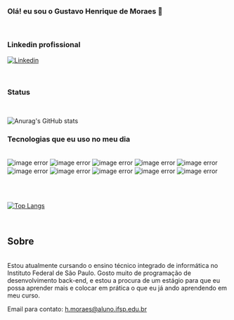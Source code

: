 ### Olá! eu sou o Gustavo Henrique de Moraes 👋
<br>

### Linkedin profissional

[![Linkedin](https://img.shields.io/badge/LinkedIn-0077B5?style=for-the-badge&logo=linkedin&logoColor=white)](https://www.linkedin.com/in/gustavo-moraes-2529a4266/)

<br>


### Status
<br>

![Anurag's GitHub stats](https://github-readme-stats.vercel.app/api?username=GustavoMraes&show_icons=true&theme=radical)


### Tecnologias que eu uso no meu dia
<div style="display: inline_block"><br/>
<img align="center" alt="image error" src="https://img.shields.io/badge/C%23-239120?style=for-the-badge&logo=c-sharp&logoColor=white" />
<img align="center" alt="image error" src="https://img.shields.io/badge/Python-14354C?style=for-the-badge&logo=python&logoColor=white" />
<img align="center" alt="image error" src="https://img.shields.io/badge/HTML-239120?style=for-the-badge&logo=html5&logoColor=white" />
<img align="center" alt="image error" src="https://img.shields.io/badge/C%2B%2B-00599C?style=for-the-badge&logo=c%2B%2B&logoColor=white" />
<img align="center" alt="image error" src="https://img.shields.io/badge/CSS-239120?&style=for-the-badge&logo=css3&logoColor=white" />
<img align="center" alt="image error" src="https://img.shields.io/badge/Java-ED8B00?style=for-the-badge&logo=openjdk&logoColor=white" />
<img align="center" alt="image error" src="https://img.shields.io/badge/MySQL-00000F?style=for-the-badge&logo=mysql&logoColor=white" />
<img align="center" alt="image error" src="https://img.shields.io/badge/Microsoft_Excel-217346?style=for-the-badge&logo=microsoft-excel&logoColor=white" />
<img align="center" alt="image error" src="https://img.shields.io/badge/Microsoft_PowerPoint-B7472A?style=for-the-badge&logo=microsoft-powerpoint&logoColor=white" />
<img align="center" alt="image error" src="https://img.shields.io/badge/Microsoft_Word-2B579A?style=for-the-badge&logo=microsoft-word&logoColor=white" />

<br><br>

[![Top Langs](https://github-readme-stats.vercel.app/api/top-langs/?username=GustavoMraes)](https://github.com/anuraghazra/github-readme-stats)

</div><br>


## Sobre
<br>
Estou atualmente cursando o ensino técnico integrado de informática no Instituto Federal de São Paulo. Gosto muito de programação de desenvolvimento back-end, e estou a procura de um estágio para que eu possa aprender mais e colocar em prática o que eu já ando aprendendo em meu curso.<br>

Email para contato: h.moraes@aluno.ifsp.edu.br







